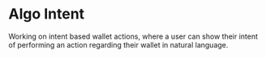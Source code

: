 # Algo Intent

Working on intent based wallet actions, where a user can show their intent of performing an action regarding their wallet in natural language. 
